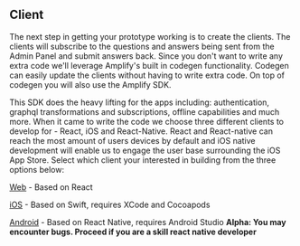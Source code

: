 ## Client

The next step in getting your prototype working is to create the clients. The clients will subscribe to the questions and answers being sent from the Admin Panel and submit answers back. Since you don't want to write any extra code we'll leverage Amplify's built in codegen functionality. Codegen can easily update the clients without having to write extra code. On top of codegen you will also use the Amplify SDK.

This SDK does the heavy lifting for the apps including: authentication, graphql transformations and subscriptions, offline capabilities and much more. When it came to write the code we choose three different clients to develop for - React, iOS and React-Native. React and React-native can reach the most amount of users devices by default and iOS native development will enable us to  engage the user base surrounding the iOS App Store. Select which client your interested in building from the three options below:

[Web](https://github.com/awslabs/aws-amplify-unicorntrivia-workshop/tree/unicorn-trivia-web-workshop) - Based on React

[iOS](https://github.com/awslabs/aws-amplify-unicorntrivia-workshop/tree/unicorn-trivia-ios-workshop) - Based on Swift, requires XCode and Cocoapods

[Android](https://github.com/awslabs/aws-amplify-unicorntrivia-workshop/tree/unicorn-trivia-react-native-workshop) - Based on React Native, requires Android Studio **Alpha: You may encounter bugs. Proceed if you are a skill react native developer**
